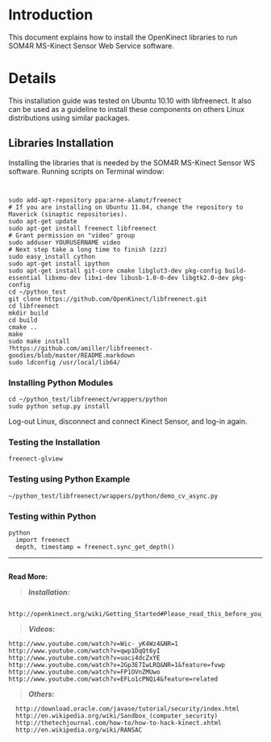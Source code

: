 # Introduction #

This document explains how to install the OpenKinect libraries to run SOM4R MS-Kinect Sensor Web Service software.


# Details #

This installation guide was tested on Ubuntu 10.10 with libfreenect.  It also can be used as a guideline to install these components on others Linux distributions using similar packages.

## Libraries Installation ##

Installing the libraries that is needed by the SOM4R MS-Kinect Sensor WS software.
Running scripts on Terminal window:
```


sudo add-apt-repository ppa:arne-alamut/freenect
# If you are installing on Ubuntu 11.04, change the repository to Maverick (sinaptic repositories).
sudo apt-get update
sudo apt-get install freenect libfreenect
# Grant permission on "video" group
sudo adduser YOURUSERNAME video
# Next step take a long time to finish (zzz)
sudo easy_install cython
sudo apt-get install ipython
sudo apt-get install git-core cmake libglut3-dev pkg-config build-essential libxmu-dev libxi-dev libusb-1.0-0-dev libgtk2.0-dev pkg-config
cd ~/python_test
git clone https://github.com/OpenKinect/libfreenect.git
cd libfreenect
mkdir build
cd build
cmake ..
make
sudo make install
?https://github.com/amiller/libfreenect-goodies/blob/master/README.markdown
sudo ldconfig /usr/local/lib64/
```

### Installing Python Modules ###
```
cd ~/python_test/libfreenect/wrappers/python
sudo python setup.py install
```
Log-out Linux, disconnect and connect Kinect Sensor, and log-in again.

### Testing the Installation ###

```
freenect-glview
```

### Testing using Python Example ###
```
~/python_test/libfreenect/wrappers/python/demo_cv_async.py
```

### Testing within Python ###

```
python
  import freenect
  depth, timestamp = freenect.sync_get_depth()
```



---

```

```

**Read More:**

> _**Installation:**_
```
  http://openkinect.org/wiki/Getting_Started#Please_read_this_before_you_start
```
> _**Videos:**_
```
http://www.youtube.com/watch?v=Wic-_yK4Wz4&NR=1
http://www.youtube.com/watch?v=qwp1DqQt6yI
http://www.youtube.com/watch?v=uaci4dcZxYE
http://www.youtube.com/watch?v=2Gp3E7IwLRQ&NR=1&feature=fvwp
http://www.youtube.com/watch?v=FP1OVnZMUwo
http://www.youtube.com/watch?v=EFLo1cPNQi4&feature=related
```
> _**Others:**_
```
  http://download.oracle.com/javase/tutorial/security/index.html
  http://en.wikipedia.org/wiki/Sandbox_(computer_security)
  http://thetechjournal.com/how-to/how-to-hack-kinect.xhtml
  http://en.wikipedia.org/wiki/RANSAC
```